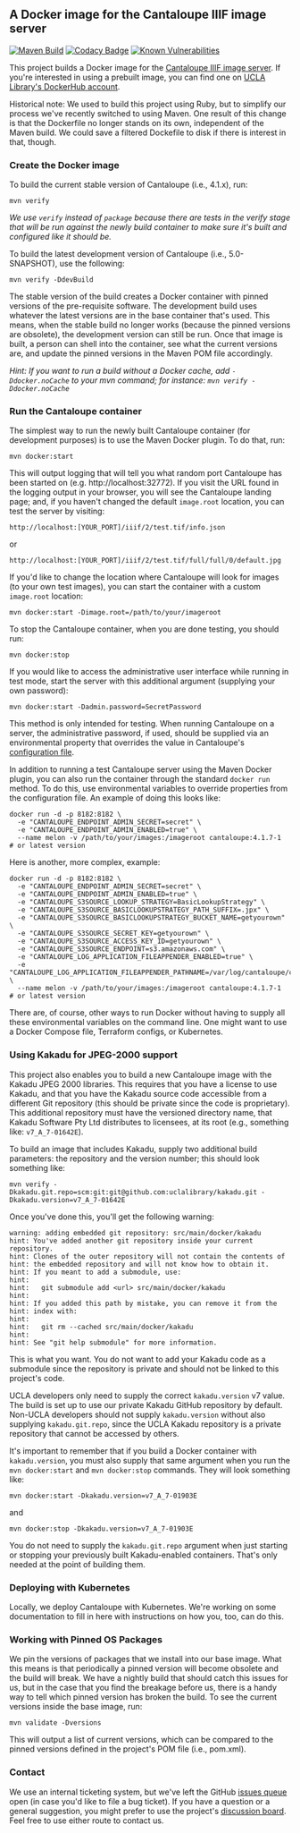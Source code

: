 ## A Docker image for the Cantaloupe IIIF image server
[![Maven Build](https://github.com/ksclarke/freelib-build-tools/workflows/Maven%20Build/badge.svg)](https://github.com/UCLALibrary/docker-cantaloupe/actions) [![Codacy Badge](https://app.codacy.com/project/badge/Grade/74e25a3c2515495aafb6b077fdde9a13)](https://www.codacy.com/gh/UCLALibrary/docker-cantaloupe?utm_source=github.com&amp;utm_medium=referral&amp;utm_content=UCLALibrary/docker-cantaloupe&amp;utm_campaign=Badge_Grade) [![Known Vulnerabilities](https://snyk.io/test/github/uclalibrary/docker-cantaloupe/badge.svg)](https://snyk.io/test/github/uclalibrary/docker-cantaloupe)

This project builds a Docker image for the [Cantaloupe IIIF image server](https://cantaloupe-project.github.io/cantaloupe). If you're interested in using a prebuilt image, you can find one on [UCLA Library's DockerHub account](https://hub.docker.com/repository/docker/uclalibrary/cantaloupe).

Historical note: We used to build this project using Ruby, but to simplify our process we've recently switched to using Maven. One result of this change is that the Dockerfile no longer stands on its own, independent of the Maven build. We could save a filtered Dockefile to disk if there is interest in that, though.

### Create the Docker image

To build the current stable version of Cantaloupe (i.e., 4.1.x), run:

    mvn verify

_We use `verify` instead of `package` because there are tests in the verify stage that will be run against the newly build container to make sure it's built and configured like it should be._

To build the latest development version of Cantaloupe (i.e., 5.0-SNAPSHOT), use the following:

    mvn verify -DdevBuild

The stable version of the build creates a Docker container with pinned versions of the pre-requisite software. The development build uses whatever the latest versions are in the base container that's used. This means, when the stable build no longer works (because the pinned versions are obsolete), the development version can still be run. Once that image is built, a person can shell into the container, see what the current versions are, and update the pinned versions in the Maven POM file accordingly.

_Hint: If you want to run a build without a Docker cache, add `-Ddocker.noCache` to your mvn command; for instance: `mvn verify -Ddocker.noCache`_

### Run the Cantaloupe container

The simplest way to run the newly built Cantaloupe container (for development purposes) is to use the Maven Docker plugin. To do that, run:

    mvn docker:start

This will output logging that will tell you what random port Cantaloupe has been started on (e.g. http://localhost:32772). If you visit the URL found in the logging output in your browser, you will see the Cantaloupe landing page; and, if you haven't changed the default `image.root` location, you can test the server by visiting:

    http://localhost:[YOUR_PORT]/iiif/2/test.tif/info.json

or

    http://localhost:[YOUR_PORT]/iiif/2/test.tif/full/full/0/default.jpg

If you'd like to change the location where Cantaloupe will look for images (to your own test images), you can start the container with a custom `image.root` location:

    mvn docker:start -Dimage.root=/path/to/your/imageroot

To stop the Cantaloupe container, when you are done testing, you should run:

    mvn docker:stop

If you would like to access the administrative user interface while running in test mode, start the server with this additional argument (supplying your own password):

    mvn docker:start -Dadmin.password=SecretPassword

This method is only intended for testing. When running Cantaloupe on a server, the administrative password, if used, should be supplied via an environmental property that overrides the value in Cantaloupe's [configuration file](https://github.com/UCLALibrary/docker-cantaloupe/tree/main/src/main/docker/configs).

In addition to running a test Cantaloupe server using the Maven Docker plugin, you can also run the container through the standard `docker run` method. To do this, use environmental variables to override properties from the configuration file. An example of doing this looks like:

    docker run -d -p 8182:8182 \
      -e "CANTALOUPE_ENDPOINT_ADMIN_SECRET=secret" \
      -e "CANTALOUPE_ENDPOINT_ADMIN_ENABLED=true" \
      --name melon -v /path/to/your/images:/imageroot cantaloupe:4.1.7-1  # or latest version

Here is another, more complex, example:

    docker run -d -p 8182:8182 \
      -e "CANTALOUPE_ENDPOINT_ADMIN_SECRET=secret" \
      -e "CANTALOUPE_ENDPOINT_ADMIN_ENABLED=true" \
      -e "CANTALOUPE_S3SOURCE_LOOKUP_STRATEGY=BasicLookupStrategy" \
      -e "CANTALOUPE_S3SOURCE_BASICLOOKUPSTRATEGY_PATH_SUFFIX=.jpx" \
      -e "CANTALOUPE_S3SOURCE_BASICLOOKUPSTRATEGY_BUCKET_NAME=getyourown" \
      -e "CANTALOUPE_S3SOURCE_SECRET_KEY=getyourown" \
      -e "CANTALOUPE_S3SOURCE_ACCESS_KEY_ID=getyourown" \
      -e "CANTALOUPE_S3SOURCE_ENDPOINT=s3.amazonaws.com" \
      -e "CANTALOUPE_LOG_APPLICATION_FILEAPPENDER_ENABLED=true" \
      -e "CANTALOUPE_LOG_APPLICATION_FILEAPPENDER_PATHNAME=/var/log/cantaloupe/cantaloupe.log" \
      --name melon -v /path/to/your/images:/imageroot cantaloupe:4.1.7-1  # or latest version

There are, of course, other ways to run Docker without having to supply all these environmental variables on the command line. One might want to use a Docker Compose file, Terraform configs, or Kubernetes.

### Using Kakadu for JPEG-2000 support

This project also enables you to build a new Cantaloupe image with the Kakadu JPEG 2000 libraries. This requires that you have a license to use Kakadu, and that you have the Kakadu source code accessible from a different Git repository (this should be private since the code is proprietary). This additional repository must have the versioned directory name, that Kakadu Software Pty Ltd distributes to licensees, at its root (e.g., something like: `v7_A_7-01642E`).

To build an image that includes Kakadu, supply two additional build parameters: the repository and the version number; this should look something like:

    mvn verify -Dkakadu.git.repo=scm:git:git@github.com:uclalibrary/kakadu.git -Dkakadu.version=v7_A_7-01642E

Once you've done this, you'll get the following warning:

    warning: adding embedded git repository: src/main/docker/kakadu
    hint: You've added another git repository inside your current repository.
    hint: Clones of the outer repository will not contain the contents of
    hint: the embedded repository and will not know how to obtain it.
    hint: If you meant to add a submodule, use:
    hint: 
    hint:   git submodule add <url> src/main/docker/kakadu
    hint: 
    hint: If you added this path by mistake, you can remove it from the
    hint: index with:
    hint: 
    hint:   git rm --cached src/main/docker/kakadu
    hint: 
    hint: See "git help submodule" for more information.

This is what you want. You do not want to add your Kakadu code as a submodule since the repository is private and should not be linked to this project's code.

UCLA developers only need to supply the correct `kakadu.version` v7 value. The build is set up to use our private Kakadu GitHub repository by default. Non-UCLA developers should not supply `kakadu.version` without also supplying `kakadu.git.repo`, since the UCLA Kakadu repository is a private repository that cannot be accessed by others.

It's important to remember that if you build a Docker container with `kakadu.version`, you must also supply that same argument when you run the `mvn docker:start` and `mvn docker:stop` commands. They will look something like:

    mvn docker:start -Dkakadu.version=v7_A_7-01903E

and

    mvn docker:stop -Dkakadu.version=v7_A_7-01903E

You do not need to supply the `kakadu.git.repo` argument when just starting or stopping your previously built Kakadu-enabled containers. That's only needed at the point of building them.

### Deploying with Kubernetes

Locally, we deploy Cantaloupe with Kubernetes. We're working on some documentation to fill in here with instructions on how you, too, can do this.

### Working with Pinned OS Packages

We pin the versions of packages that we install into our base image. What this means is that periodically a pinned version will become obsolete and the build will break. We have a nightly build that should catch this issues for us, but in the case that you find the breakage before us, there is a handy way to tell which pinned version has broken the build. To see the current versions inside the base image, run:

    mvn validate -Dversions

This will output a list of current versions, which can be compared to the pinned versions defined in the project's POM file (i.e., pom.xml).

### Contact

We use an internal ticketing system, but we've left the GitHub [issues queue](https://github.com/UCLALibrary/docker-cantaloupe/issues) open (in case you'd like to file a bug ticket). If you have a question or a general suggestion, you might prefer to use the project's [discussion board](https://github.com/UCLALibrary/docker-cantaloupe/discussions). Feel free to use either route to contact us.
